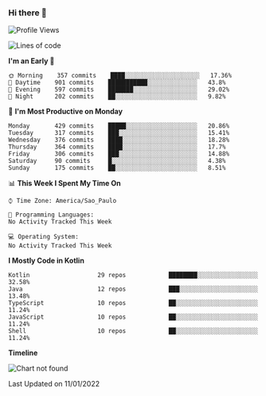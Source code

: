 ### Hi there 👋

<!--
**fernandonogueira/fernandonogueira** is a ✨ _special_ ✨ repository because its `README.md` (this file) appears on your GitHub profile.

Here are some ideas to get you started:

- 🔭 I’m currently working on ...
- 🌱 I’m currently learning ...
- 👯 I’m looking to collaborate on ...
- 🤔 I’m looking for help with ...
- 💬 Ask me about ...
- 📫 How to reach me: ...
- 😄 Pronouns: ...
- ⚡ Fun fact: ...
-->

<!--START_SECTION:waka-->
![Profile Views](http://img.shields.io/badge/Profile%20Views-0-blue)

![Lines of code](https://img.shields.io/badge/From%20Hello%20World%20I%27ve%20Written-330%20Thousand%20lines%20of%20code-blue)

**I'm an Early 🐤** 

```text
🌞 Morning    357 commits    ████░░░░░░░░░░░░░░░░░░░░░   17.36% 
🌆 Daytime    901 commits    ███████████░░░░░░░░░░░░░░   43.8% 
🌃 Evening    597 commits    ███████░░░░░░░░░░░░░░░░░░   29.02% 
🌙 Night      202 commits    ██░░░░░░░░░░░░░░░░░░░░░░░   9.82%

```
📅 **I'm Most Productive on Monday** 

```text
Monday       429 commits    █████░░░░░░░░░░░░░░░░░░░░   20.86% 
Tuesday      317 commits    ███░░░░░░░░░░░░░░░░░░░░░░   15.41% 
Wednesday    376 commits    ████░░░░░░░░░░░░░░░░░░░░░   18.28% 
Thursday     364 commits    ████░░░░░░░░░░░░░░░░░░░░░   17.7% 
Friday       306 commits    ███░░░░░░░░░░░░░░░░░░░░░░   14.88% 
Saturday     90 commits     █░░░░░░░░░░░░░░░░░░░░░░░░   4.38% 
Sunday       175 commits    ██░░░░░░░░░░░░░░░░░░░░░░░   8.51%

```


📊 **This Week I Spent My Time On** 

```text
⌚︎ Time Zone: America/Sao_Paulo

💬 Programming Languages: 
No Activity Tracked This Week

💻 Operating System: 
No Activity Tracked This Week

```

**I Mostly Code in Kotlin** 

```text
Kotlin                   29 repos            ████████░░░░░░░░░░░░░░░░░   32.58% 
Java                     12 repos            ███░░░░░░░░░░░░░░░░░░░░░░   13.48% 
TypeScript               10 repos            ██░░░░░░░░░░░░░░░░░░░░░░░   11.24% 
JavaScript               10 repos            ██░░░░░░░░░░░░░░░░░░░░░░░   11.24% 
Shell                    10 repos            ██░░░░░░░░░░░░░░░░░░░░░░░   11.24%

```


**Timeline**

![Chart not found](https://raw.githubusercontent.com/fernandonogueira/fernandonogueira/master/charts/bar_graph.png) 


 Last Updated on 11/01/2022
<!--END_SECTION:waka-->
